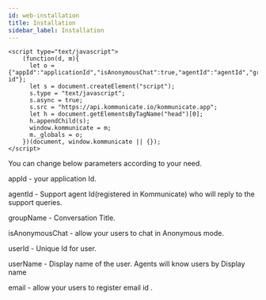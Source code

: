 ```yaml
---
id: web-installation
title: Installation
sidebar_label: Installation
---
```


```
<script type="text/javascript">
    (function(d, m){
      let o = {"appId":"applicationId","isAnonymousChat":true,"agentId":"agentId","groupName":"groupName","email":"email id"};
      let s = document.createElement("script");
      s.type = "text/javascript";
      s.async = true;
      s.src = "https://api.kommunicate.io/kommunicate.app";
      let h = document.getElementsByTagName("head")[0];
      h.appendChild(s);
      window.kommunicate = m;
      m._globals = o;
    })(document, window.kommunicate || {});
</script>

```
You can change below parameters according to your need.

appId - your application Id. 

agentId - Support agent Id(registered in Kommunicate) who will reply to the support queries.

groupName - Conversation Title.

isAnonymousChat - allow your users to chat in Anonymous mode.

userId - Unique Id for user.

userName - Display name of the user. Agents will know users by Display name

email - allow your users to register email id .
